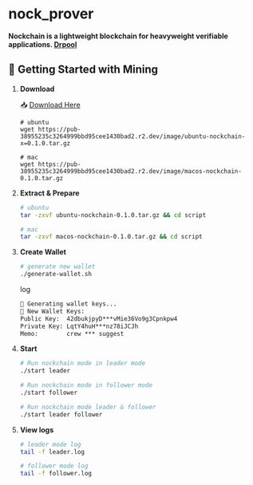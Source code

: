 # nock_prover
**Nockchain is a lightweight blockchain for heavyweight verifiable applications. [Drpool](https://drpool.io/)**

## 🚀 Getting Started with Mining

1. **Download**

    📥 [Download Here](download.md)
    ```
    # ubuntu
    wget https://pub-38955235c3264999bbd95cee1430bad2.r2.dev/image/ubuntu-nockchain-x=0.1.0.tar.gz

    # mac
    wget https://pub-38955235c3264999bbd95cee1430bad2.r2.dev/image/macos-nockchain-0.1.0.tar.gz
    ```

2. **Extract & Prepare** 
    ```sh
    # ubuntu
    tar -zxvf ubuntu-nockchain-0.1.0.tar.gz && cd script

    # mac
    tar -zxvf macos-nockchain-0.1.0.tar.gz && cd script
    ```

3. **Create Wallet**
    ```sh
    # generate new wallet
    ./generate-wallet.sh
    ```
    log
    ```txt
    🔐 Generating wallet keys...
    🔑 New Wallet Keys: 
    Public Key:  42dbukjpyD***vMie36Vo9g3Cpnkpw4
    Private Key: LqtY4huH***nz78iJCJh
    Memo:        crew *** suggest
    ```

4. **Start**
    ```sh
    # Run nockchain mode in leader mode
    ./start leader

    # Run nockchain mode in follower mode
    ./start follower

    # Run nockchain mode leader & follower
    ./start leader follower
    ```

5. **View logs**
    ```sh
    # leader mode log
    tail -f leader.log

    # follower mode log
    tail -f follower.log
    ```
